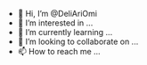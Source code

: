- 👋 Hi, I’m @DeliAriOmi
- 👀 I’m interested in ...
- 🌱 I’m currently learning ...
- 💞️ I’m looking to collaborate on ...
- 📫 How to reach me ...

<!---
DeliAriOmi/DeliAriOmi is a ✨ special ✨ repository because its `README.md` (this file) appears on your GitHub profile.
You can click the Preview link to take a look at your changes.
--->
